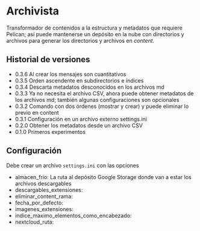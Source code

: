# Archivista

Transformador de contenidos a la estructura y metadatos que requiere Pelican;
así puede mantenerse un depósito en la nube con directorios y archivos
para generar los directorios y archivos en _content_.

## Historial de versiones

- 0.3.6 Al crear los mensajes son cuantitativos
- 0.3.5 Orden ascendente en subdirectorios e índices
- 0.3.4 Descarta metadatos desconocidos en los archivos md
- 0.3.3 Ya no necesita el archivo CSV, ahora puede obtener metadatos de los archivos md; también algunas configuraciones son opcionales
- 0.3.2 Comando con dos órdenes (mostrar y crear) y puede eliminar lo previo en content
- 0.3.1 Configuración en un archivo externo settings.ini
- 0.2.0 Obtener los metadatos desde un archivo CSV
- 0.1.0 Primeros experimentos

## Configuración

Debe crear un archivo `settings.ini` con las opciones

- almacen_frio: La ruta al depósito Google Storage donde van a estar los archivos descargables
- descargables_extensiones:
- eliminar_content_rama:
- fecha_por_defecto:
- imagenes_extensiones:
- indice_maximo_elementos_como_encabezado:
- nextcloud_ruta:
